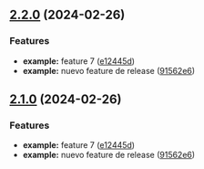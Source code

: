 

## [2.2.0](https://github.com/carlosxplor/release-it-demo/compare/2.0.2...2.2.0) (2024-02-26)


### Features

* **example:** feature 7 ([e12445d](https://github.com/carlosxplor/release-it-demo/commit/e12445da129239bc52da12fbc62fecf43b80fa56))
* **example:** nuevo feature de release ([91562e6](https://github.com/carlosxplor/release-it-demo/commit/91562e681f3023620e3e1ba1af5b4a46aef94bda))

## [2.1.0](https://github.com/carlosxplor/release-it-demo/compare/2.0.2...2.1.0) (2024-02-26)


### Features

* **example:** feature 7 ([e12445d](https://github.com/carlosxplor/release-it-demo/commit/e12445da129239bc52da12fbc62fecf43b80fa56))
* **example:** nuevo feature de release ([91562e6](https://github.com/carlosxplor/release-it-demo/commit/91562e681f3023620e3e1ba1af5b4a46aef94bda))
